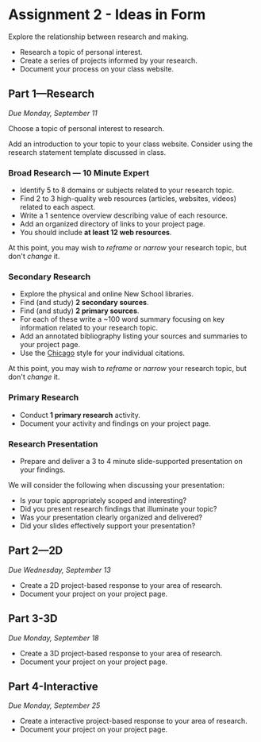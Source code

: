 # Assignment 2 - Ideas in Form

Explore the relationship between research and making.

- Research a topic of personal interest.
- Create a series of projects informed by your research.
- Document your process on your class website.

## Part 1—Research
*Due Monday, September 11*

Choose a topic of personal interest to research.

Add an introduction to your topic to your class website. Consider using the research statement template discussed in class.

### Broad Research — 10 Minute Expert
- Identify 5 to 8 domains or subjects related to your research topic.
- Find 2 to 3 high-quality web resources (articles, websites, videos) related to each aspect.
- Write a 1 sentence overview describing value of each resource.
- Add an organized directory of links to your project page.
- You should include **at least 12 web resources**.

At this point, you may wish to *reframe* or *narrow* your research topic, but don't *change* it.

### Secondary Research
- Explore the physical and online New School libraries.
- Find (and study) **2 secondary sources**.
- Find (and study) **2 primary sources**.
- For each of these write a ~100 word summary focusing on key information related to your research topic.
- Add an annotated bibliography listing your sources and summaries to your project page.
- Use the [Chicago](https://writing.wisc.edu/Handbook/DocChicago.html) style for your individual citations.

At this point, you may wish to *reframe* or *narrow* your research topic, but don't *change* it.

### Primary Research
- Conduct **1 primary research** activity.
- Document your activity and findings on your project page.

### Research Presentation
- Prepare and deliver a 3 to 4 minute slide-supported presentation on your findings.

We will consider the following when discussing your presentation:
- Is your topic appropriately scoped and interesting?
- Did you present research findings that illuminate your topic?
- Was your presentation clearly organized and delivered?
- Did your slides effectively support your presentation?

## Part 2—2D
*Due Wednesday, September 13*

- Create a 2D project-based response to your area of research.
- Document your project on your project page.

## Part 3-3D
*Due Monday, September 18*
- Create a 3D project-based response to your area of research.
- Document your project on your project page.

## Part 4-Interactive
*Due Monday, September 25*
- Create a interactive project-based response to your area of research.
- Document your project on your project page.
